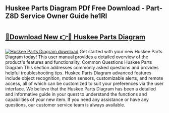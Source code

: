 ## Huskee Parts Diagram PDf Free Download - Part-Z8D Service Owner Guide he1Rl

# <h2><a href="http://dfmtbl.blite.top/?on=Huskee+Parts+Diagram">🔗Download New 👉🔴 Huskee Parts Diagram</a></h2>

[![Huskee Parts Diagram download](https://i.imgur.com/lujVjoI.png)](http://dfmtbl.blite.top/?on=Huskee+Parts+Diagram)
Get started with your new Huskee Parts Diagram today! This user manual provides a detailed overview of the product's features and functionality. Common Questions Huskee Parts Diagram This section addresses commonly asked questions and provides helpful troubleshooting tips. Huskee Parts Diagram advanced features include object recognition, motion sensors, customizable alerts, and remote access, all of which can be customized to suit your preferences via the user interface. We believe that the Huskee Parts Diagram has been a detailed and informative guide in your quest to understand the functions and capabilities of your new item. If you need any assistance or have any questions, our customer service team is always available.
